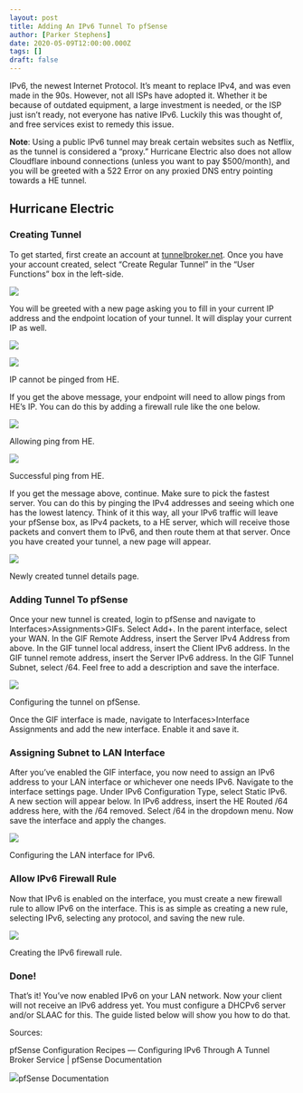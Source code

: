 ```yaml
---
layout: post
title: Adding An IPv6 Tunnel To pfSense
author: [Parker Stephens]
date: 2020-05-09T12:00:00.000Z
tags: []
draft: false
---
```


IPv6, the newest Internet Protocol. It’s meant to replace IPv4, and was even made in the 90s. However, not all ISPs have adopted it. Whether it be because of outdated equipment, a large investment is needed, or the ISP just isn’t ready, not everyone has native IPv6. Luckily this was thought of, and free services exist to remedy this issue.

****Note****: Using a public IPv6 tunnel may break certain websites such as Netflix, as the tunnel is considered a “proxy.” Hurricane Electric also does not allow Cloudflare inbound connections (unless you want to pay $500/month), and you will be greeted with a 522 Error on any proxied DNS entry pointing towards a HE tunnel.

## Hurricane Electric

### Creating Tunnel

To get started, first create an account at  [tunnelbroker.net](https://tunnelbroker.net/). Once you have your account created, select “Create Regular Tunnel” in the “User Functions” box in the left-side.

![](https://ghost.parkercs.tech/content/images/wordpress/2020/05/Screen-Shot-2020-05-09-at-3.35.23-AM.png)

You will be greeted with a new page asking you to fill in your current IP address and the endpoint location of your tunnel. It will display your current IP as well.

![](https://ghost.parkercs.tech/content/images/wordpress/2020/05/Screen-Shot-2020-05-09-at-3.37.53-AM-1.png)

![](https://ghost.parkercs.tech/content/images/wordpress/2020/05/Screen-Shot-2020-05-09-at-3.40.27-AM-1.png)

IP cannot be pinged from HE.

If you get the above message, your endpoint will need to allow pings from HE’s IP. You can do this by adding a firewall rule like the one below.

![](https://ghost.parkercs.tech/content/images/wordpress/2020/05/Screen-Shot-2020-05-09-at-3.43.27-AM-1.png)

Allowing ping from HE.

![](https://ghost.parkercs.tech/content/images/wordpress/2020/05/Screen-Shot-2020-05-09-at-3.44.59-AM.png)

Successful ping from HE.

If you get the message above, continue. Make sure to pick the fastest server. You can do this by pinging the IPv4 addresses and seeing which one has the lowest latency. Think of it this way, all your IPv6 traffic will leave your pfSense box, as IPv4 packets, to a HE server, which will receive those packets and convert them to IPv6, and then route them at that server. Once you have created your tunnel, a new page will appear.

![](https://ghost.parkercs.tech/content/images/wordpress/2020/05/Screen-Shot-2020-05-09-at-3.46.14-AM-1.png)

Newly created tunnel details page.

### Adding Tunnel To pfSense

Once your new tunnel is created, login to pfSense and navigate to Interfaces>Assignments>GIFs. Select Add+. In the parent interface, select your WAN. In the GIF Remote Address, insert the Server IPv4 Address from above. In the GIF tunnel local address, insert the Client IPv6 address. In the GIF tunnel remote address, insert the Server IPv6 address. In the GIF Tunnel Subnet, select /64. Feel free to add a description and save the interface.

![](https://ghost.parkercs.tech/content/images/wordpress/2020/05/Screen-Shot-2020-05-09-at-3.54.05-AM-1-1024x468.png)

Configuring the tunnel on pfSense.

Once the GIF interface is made, navigate to Interfaces>Interface Assignments and add the new interface. Enable it and save it.

### Assigning Subnet to LAN Interface

After you’ve enabled the GIF interface, you now need to assign an IPv6 address to your LAN interface or whichever one needs IPv6. Navigate to the interface settings page. Under IPv6 Configuration Type, select Static IPv6. A new section will appear below. In IPv6 address, insert the HE Routed /64 address here, with the /64 removed. Select /64 in the dropdown menu. Now save the interface and apply the changes.

![](https://ghost.parkercs.tech/content/images/wordpress/2020/05/Screen-Shot-2020-05-09-at-4.00.20-AM.png)

Configuring the LAN interface for IPv6.

### Allow IPv6 Firewall Rule

Now that IPv6 is enabled on the interface, you must create a new firewall rule to allow IPv6 on the interface. This is as simple as creating a new rule, selecting IPv6, selecting any protocol, and saving the new rule.

![](https://ghost.parkercs.tech/content/images/wordpress/2020/05/Screen-Shot-2020-05-09-at-4.03.34-AM-1.png)

Creating the IPv6 firewall rule.

### Done!

That’s it! You’ve now enabled IPv6 on your LAN network. Now your client will not receive an IPv6 address yet. You must configure a DHCPv6 server and/or SLAAC for this. The guide listed below will show you how to do that.

Sources:

[](https://docs.netgate.com/pfsense/en/latest/recipes/ipv6-tunnel-broker.html)

pfSense Configuration Recipes — Configuring IPv6 Through A Tunnel Broker Service | pfSense Documentation

![](https://docs.netgate.com/pfsense/en/latest/_static/favicon.ico)pfSense Documentation